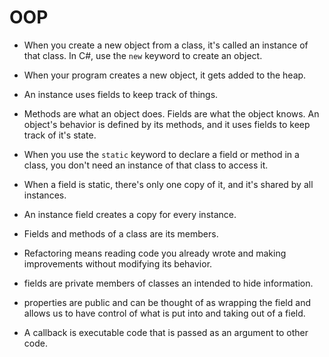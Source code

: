 # OOP

- When you create a new object from a class, it's called an instance of that class. In C#, use the `new` keyword to create an object.
  
- When your program creates a new object, it gets added to the heap.

- An instance uses fields to keep track of things.

- Methods are what an object does. Fields are what the object knows. An object's behavior is defined by its methods, and it uses fields to keep track of it's state.
  
- When you use the `static` keyword to declare a field or method in a class, you don't need an instance of that class to access it.
  
- When a field is static, there's only one copy of it, and it's shared by all instances.
  
- An instance field creates a copy for every instance.
  
- Fields and methods of a class are its members.
  
- Refactoring means reading code you already wrote and making improvements without modifying its behavior.

- fields are private members of classes an intended to hide information.
  
- properties are public and can be thought of as wrapping the field and allows us to have control of what is put into and taking out of a field. 

- A callback is executable code that is passed as an argument to other code.